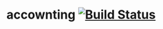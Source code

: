 # accownting [![Build Status](https://travis-ci.org/jost-devops/accownting.svg?branch=master)](https://travis-ci.org/jost-devops/accownting)


